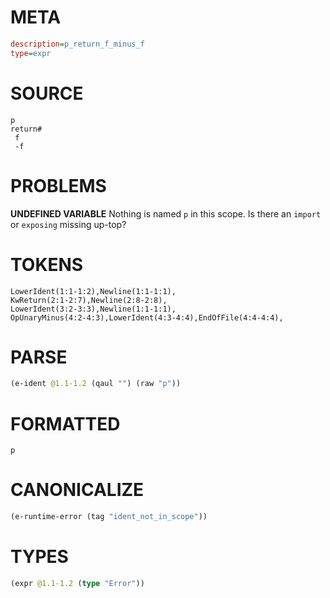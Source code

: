 # META
~~~ini
description=p_return_f_minus_f
type=expr
~~~
# SOURCE
~~~roc
p
return#
 f
 -f
~~~
# PROBLEMS
**UNDEFINED VARIABLE**
Nothing is named `p` in this scope.
Is there an `import` or `exposing` missing up-top?

# TOKENS
~~~zig
LowerIdent(1:1-1:2),Newline(1:1-1:1),
KwReturn(2:1-2:7),Newline(2:8-2:8),
LowerIdent(3:2-3:3),Newline(1:1-1:1),
OpUnaryMinus(4:2-4:3),LowerIdent(4:3-4:4),EndOfFile(4:4-4:4),
~~~
# PARSE
~~~clojure
(e-ident @1.1-1.2 (qaul "") (raw "p"))
~~~
# FORMATTED
~~~roc
p
~~~
# CANONICALIZE
~~~clojure
(e-runtime-error (tag "ident_not_in_scope"))
~~~
# TYPES
~~~clojure
(expr @1.1-1.2 (type "Error"))
~~~
